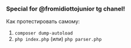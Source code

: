 ### Special for @fromidiottojunior tg chanel!

Как протестировать самому:
1. `composer dump-autoload`
2. `php index.php` (или) `php parser.php`

